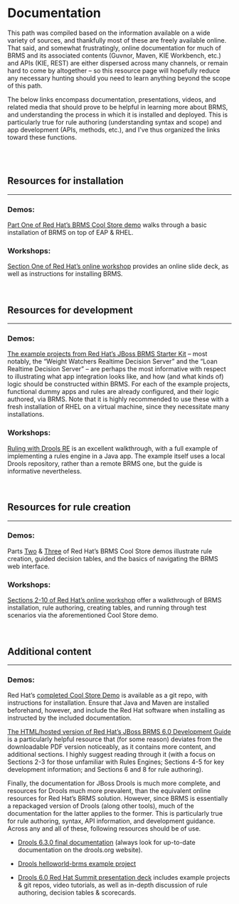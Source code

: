 # Documentation

This path was compiled based on the information available on a wide variety of sources, and thankfully most of these are freely available online. That said, and somewhat frustratingly, online documentation for much of BRMS and its associated contents (Guvnor, Maven, KIE Workbench, etc.) and APIs (KIE, REST) are either dispersed across many channels, or remain hard to come by altogether – so this resource page will hopefully reduce any necessary hunting should you need to learn anything beyond the scope of this path. 

The below links encompass documentation, presentations, videos, and related media that should prove to be helpful in learning more about BRMS, and understanding the process in which it is installed and deployed. This is particularly true for rule authoring (understanding syntax and scope) and app development (APIs, methods, etc.), and I’ve thus organized the links toward these functions.

<br /><br />

## Resources for installation
---
### Demos:

[Part One of Red Hat’s BRMS Cool Store demo](http://www.jboss.org/video/vimeo/65222228/) walks through a basic installation of BRMS on top of EAP & RHEL. 

### Workshops:

[Section One of Red Hat’s online workshop](http://www.schabell.org/2014/03/redhat-jboss-brms-online-workshop-coolstore-intro-lab1-2.html) provides an online slide deck, as well as instructions for installing BRMS. 

<br />

## Resources for development
---
### Demos:

[The example projects from Red Hat’s JBoss BRMS Starter Kit](http://www.schabell.org/p/jboss-brms-starter-kit.html) – most notably, the “Weight Watchers Realtime Decision Server” and the “Loan Realtime Decision Server” – are perhaps the most informative with respect to illustrating what app integration looks like, and how (and what kinds of) logic should be constructed within BRMS. For each of the example projects, functional dummy apps and rules are already configured, and their logic authored, via BRMS. Note that it is highly recommended to use these with a fresh installation of RHEL on a virtual machine, since they necessitate many installations.

### Workshops:

[Ruling with Drools RE](https://pkghosh.wordpress.com/2010/11/20/ruling-with-drools-rule-engine/) is an excellent walkthrough, with a full example of implementing a rules engine in a Java app. The example itself uses a local Drools repository, rather than a remote BRMS one, but the guide is informative nevertheless. 

<br />

## Resources for rule creation
---
### Demos:

Parts [Two](http://www.jboss.org/video/vimeo/65224122/) & [Three](http://www.jboss.org/video/vimeo/65226780/) of Red Hat’s BRMS Cool Store demos illustrate rule creation, guided decision tables, and the basics of navigating the BRMS web interface.

### Workshops:

[Sections 2-10 of Red Hat’s online workshop](http://www.schabell.org/2014/03/redhat-jboss-brms-online-workshop-coolstore-intro-lab1-2.html) offer a walkthrough of BRMS installation, rule authoring, creating tables, and running through test scenarios via the aforementioned Cool Store demo.

<br />

## Additional content
---
### Demos:

Red Hat’s [completed Cool Store Demo](https://github.com/jbossdemocentral/brms-coolstore-demo/tree/v2.0) is available as a git repo, with instructions for installation. Ensure that Java and Maven are installed beforehand, however, and include the Red Hat software when installing as instructed by the included documentation.

[The HTML/hosted version of Red Hat’s JBoss BRMS 6.0 Development Guide](https://access.redhat.com/documentation/en-US/Red_Hat_JBoss_BRMS/6.0/html-single/Development_Guide/) is a particularly helpful resource that (for some reason) deviates from the downloadable PDF version noticeably, as it contains more content, and additional sections. I highly suggest reading through it (with a focus on Sections 2-3 for those unfamiliar with Rules Engines; Sections 4-5 for key development information; and Sections 6 and 8 for rule authoring).

Finally, the documentation for JBoss Drools is much more complete, and resources for Drools much more prevalent, than the equivalent online resources for Red Hat’s BRMS solution. However, since BRMS is essentially a repackaged version of Drools (along other tools), much of the documentation for the latter applies to the former. This is particularly true for rule authoring, syntax, API information, and development guidance. Across any and all of these, following resources should be of use.

* [Drools 6.3.0 final documentation](http://docs.jboss.org/drools/release/6.3.0.Final/drools-docs/html_single/index.html) (always look for up-to-date documentation on the drools.org website).

* [Drools helloworld-brms example project](http://www.jboss.org/quickstarts/brms/helloworld-brms/)

* [Drools 6.0 Red Hat Summit presentation deck](http://www.slideshare.net/MarkProctor/drools-60-red-hat-summit-34589970#) includes example projects & git repos, video tutorials, as well as in-depth discussion of rule authoring, decision tables & scorecards.
